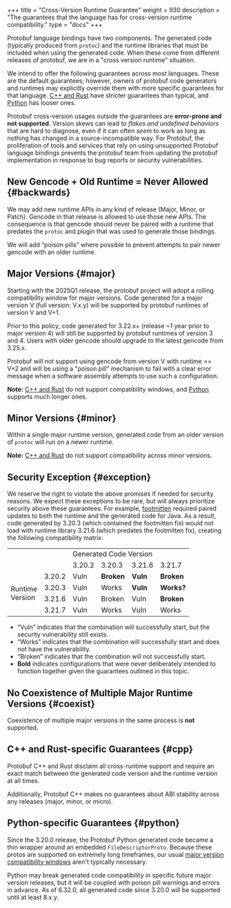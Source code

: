+++
title = "Cross-Version Runtime Guarantee"
weight = 930
description = "The guarantees that the language has for cross-version runtime compatibility."
type = "docs"
+++

<link rel="stylesheet" href="/includes/version-tables.css">

Protobuf language bindings have two components. The generated code (typically
produced from `protoc`) and the runtime libraries that must be included when
using the generated code. When these come from different releases of protobuf,
we are in a "cross version runtime" situation.

We intend to offer the following guarantees across most languages. These are the
default guarantees; however, owners of protobuf code generators and runtimes may
explicitly override them with more specific guarantees for that language.
[C++ and Rust](#cpp) have stricter guarantees than typical, and
[Python](#python) has looser ones.

Protobuf cross-version usages outside the guarantees are **error-prone and not
supported**. Version skews can lead to *flakes and undefined behaviors* that are
hard to diagnose, even if it can often *seem* to work as long as nothing has
changed in a source-incompatible way. For Protobuf, the proliferation of tools
and services that rely on using unsupported Protobuf language bindings prevents
the protobuf team from updating the protobuf implementation in response to bug
reports or security vulnerabilities.

## New Gencode + Old Runtime = Never Allowed {#backwards}

We may add new runtime APIs in any kind of release (Major, Minor, or Patch).
Gencode in that release is allowed to use those new APIs. The consequence is
that gencode should never be paired with a runtime that predates the `protoc`
and plugin that was used to generate those bindings.

We will add “poison pills” where possible to prevent attempts to pair newer
gencode with an older runtime.

## Major Versions {#major}

Starting with the 2025Q1 release, the protobuf project will adopt a rolling
compatibility window for major versions. Code generated for a major version V
(full version: V.x.y) will be supported by protobuf runtimes of version V and
V+1.

Prior to this policy, code generated for 3.22.x+ (release ~1 year prior to major
version 4) will still be supported by protobuf runtimes of version 3 and 4.
Users with older gencode should upgrade to the latest gencode from 3.25.x.

Protobuf will not support using gencode from version V with runtime &gt;= V+2
and will be using a "poison pill" mechanism to fail with a clear error message
when a software assembly attempts to use such a configuration.

**Note:** [C++ and Rust](#cpp) do not support compatibility windows, and
[Python](#python) supports much longer ones.

## Minor Versions {#minor}

Within a single major runtime version, generated code from an older version of
`protoc` will run on a newer runtime.

**Note:** [C++ and Rust](#cpp) do not support compatibility across minor
versions.

## Security Exception {#exception}

We reserve the right to violate the above promises if needed for security
reasons. We expect these exceptions to be rare, but will always prioritize
security above these guarantees. For example,
[footmitten](https://cve.report/CVE-2022-3510) required paired updates to both
the runtime and the generated code for Java. As a result, code generated by
3.20.3 (which contained the footmitten fix) would not load with runtime library
3.21.6 (which predates the footmitten fix), creating the following compatibility
matrix:

<table>
  <tr>
    <td colspan="2" rowspan="2"></td>
    <td colspan="4">Generated Code Version</td>
  </tr>
  <tr>
    <td class="gray">3.20.2</td>
    <td class="gray">3.20.3</td>
    <td class="gray">3.21.6</td>
    <td class="gray">3.21.7</td>
  </tr>
  <tr>
    <td rowspan="4">Runtime<br>Version</td>
    <td class="gray">3.20.2</td>
    <td class="yellow">Vuln</td>
    <td class="red"><b>Broken</b></td>
    <td class="yellow"><b>Vuln</b></td>
    <td class="red"><b>Broken</b></td>
  </tr>
  <tr>
    <td class="gray">3.20.3</td>
    <td class="yellow">Vuln</td>
    <td class="green">Works</td>
    <td class="yellow"><b>Vuln</b></td>
    <td class="green"><b>Works?</b></td>
  </tr>
  <tr>
    <td class="gray">3.21.6</td>
    <td class="yellow">Vuln</td>
    <td class="red">Broken</td>
    <td class="yellow">Vuln</td>
    <td class="red"><b>Broken</b></td>
  </tr>
  <tr>
    <td class="gray">3.21.7</td>
    <td class="yellow">Vuln</td>
    <td class="green">Works</td>
    <td class="yellow">Vuln</td>
    <td class="green">Works</td>
  </tr>
</table>

*   “Vuln” indicates that the combination will successfully start, but the
    security vulnerability still exists.
*   “Works” indicates that the combination will successfully start and does not
    have the vulnerability.
*   “Broken” indicates that the combination will not successfully start.
*   **Bold** indicates configurations that were never deliberately intended to
    function together given the guarantees outlined in this topic.

## No Coexistence of Multiple Major Runtime Versions {#coexist}

Coexistence of multiple major versions in the same process is **not** supported.

## C++ and Rust-specific Guarantees {#cpp}

Protobuf C++ and Rust disclaim all cross-runtime support and require an exact
match between the generated code version and the runtime version at all times.

Additionally, Protobuf C++ makes no guarantees about ABI stability across any
releases (major, minor, or micro).

## Python-specific Guarantees {#python}

Since the 3.20.0 release, the Protobuf Python generated code became a thin
wrapper around an embedded `FileDescriptorProto`. Because these protos are
supported on extremely long timeframes, our usual
[major version compatibility windows](#major) aren't typically necessary.

Python may break generated code compatibility in specific future major version
releases, but it will be coupled with poison pill warnings and errors in
advance. As of 6.32.0, all generated code since 3.20.0 will be supported until
at least 8.x.y.
